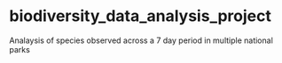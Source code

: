 # biodiversity_data_analysis_project
 Analaysis of species observed across a 7 day period in multiple national parks
